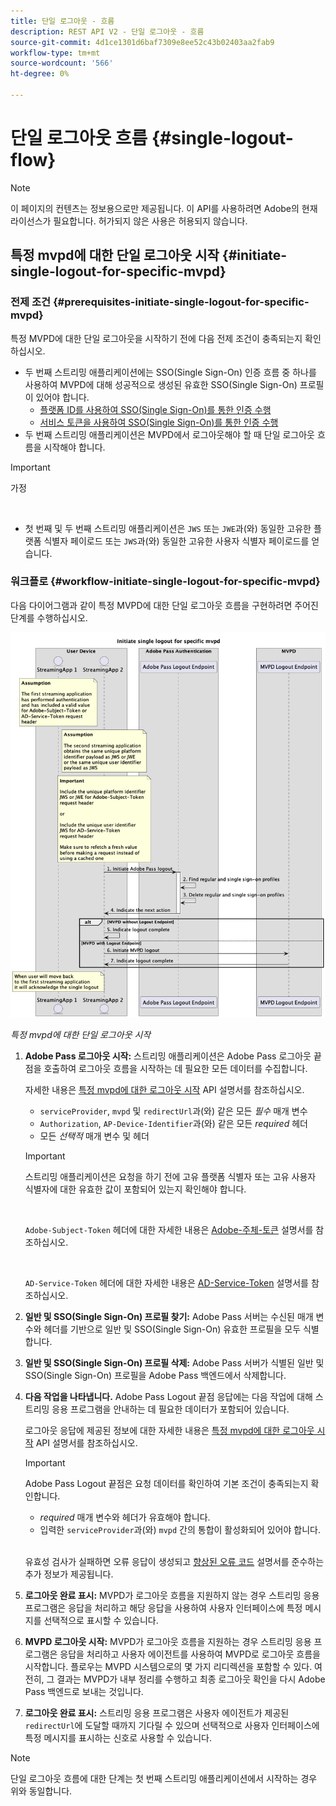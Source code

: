 ```yaml
---
title: 단일 로그아웃 - 흐름
description: REST API V2 - 단일 로그아웃 - 흐름
source-git-commit: 4d1ce1301d6baf7309e8ee52c43b02403aa2fab9
workflow-type: tm+mt
source-wordcount: '566'
ht-degree: 0%

---
```



# 단일 로그아웃 흐름 {#single-logout-flow}

>[!NOTE]
>
> 이 페이지의 컨텐츠는 정보용으로만 제공됩니다. 이 API를 사용하려면 Adobe의 현재 라이선스가 필요합니다. 허가되지 않은 사용은 허용되지 않습니다.

## 특정 mvpd에 대한 단일 로그아웃 시작 {#initiate-single-logout-for-specific-mvpd}

### 전제 조건 {#prerequisites-initiate-single-logout-for-specific-mvpd}

특정 MVPD에 대한 단일 로그아웃을 시작하기 전에 다음 전제 조건이 충족되는지 확인하십시오.

* 두 번째 스트리밍 애플리케이션에는 SSO(Single Sign-On) 인증 흐름 중 하나를 사용하여 MVPD에 대해 성공적으로 생성된 유효한 SSO(Single Sign-On) 프로필이 있어야 합니다.
   * [플랫폼 ID를 사용하여 SSO(Single Sign-On)를 통한 인증 수행](./rest-api-v2-single-sign-on-platform-identity-flows.md)
   * [서비스 토큰을 사용하여 SSO(Single Sign-On)를 통한 인증 수행](./rest-api-v2-single-sign-on-service-token-flows.md)
* 두 번째 스트리밍 애플리케이션은 MVPD에서 로그아웃해야 할 때 단일 로그아웃 흐름을 시작해야 합니다.

>[!IMPORTANT]
> 
> 가정
>
> <br/>
> 
> * 첫 번째 및 두 번째 스트리밍 애플리케이션은 `JWS` 또는 `JWE`과(와) 동일한 고유한 플랫폼 식별자 페이로드 또는 `JWS`과(와) 동일한 고유한 사용자 식별자 페이로드를 얻습니다.

### 워크플로 {#workflow-initiate-single-logout-for-specific-mvpd}

다음 다이어그램과 같이 특정 MVPD에 대한 단일 로그아웃 흐름을 구현하려면 주어진 단계를 수행하십시오.

![특정 mvpd에 대한 단일 로그아웃 시작](../../../assets/rest-api-v2/flows/single-sign-on-flows/rest-api-v2-initiate-single-logout-for-specific-mvpd-flow.png)

*특정 mvpd에 대한 단일 로그아웃 시작*

1. **Adobe Pass 로그아웃 시작:** 스트리밍 애플리케이션은 Adobe Pass 로그아웃 끝점을 호출하여 로그아웃 흐름을 시작하는 데 필요한 모든 데이터를 수집합니다.

   자세한 내용은 [특정 mvpd에 대한 로그아웃 시작](../../apis/logout-apis/rest-api-v2-logout-apis-initiate-logout-for-specific-mvpd.md) API 설명서를 참조하십시오.
   * `serviceProvider`, `mvpd` 및 `redirectUrl`과(와) 같은 모든 _필수_ 매개 변수
   * `Authorization`, `AP-Device-Identifier`과(와) 같은 모든 _required_ 헤더
   * 모든 _선택적_ 매개 변수 및 헤더

   >[!IMPORTANT]
   > 
   > 스트리밍 애플리케이션은 요청을 하기 전에 고유 플랫폼 식별자 또는 고유 사용자 식별자에 대한 유효한 값이 포함되어 있는지 확인해야 합니다.
   >
   > <br/>
   > 
   > `Adobe-Subject-Token` 헤더에 대한 자세한 내용은 [Adobe-주체-토큰](../../appendix/headers/rest-api-v2-appendix-headers-adobe-subject-token.md) 설명서를 참조하십시오.
   > 
   > <br/>
   > 
   > `AD-Service-Token` 헤더에 대한 자세한 내용은 [AD-Service-Token](../../appendix/headers/rest-api-v2-appendix-headers-ad-service-token.md) 설명서를 참조하십시오.

1. **일반 및 SSO(Single Sign-On) 프로필 찾기:** Adobe Pass 서버는 수신된 매개 변수와 헤더를 기반으로 일반 및 SSO(Single Sign-On) 유효한 프로필을 모두 식별합니다.

1. **일반 및 SSO(Single Sign-On) 프로필 삭제:** Adobe Pass 서버가 식별된 일반 및 SSO(Single Sign-On) 프로필을 Adobe Pass 백엔드에서 삭제합니다.

1. **다음 작업을 나타냅니다.** Adobe Pass Logout 끝점 응답에는 다음 작업에 대해 스트리밍 응용 프로그램을 안내하는 데 필요한 데이터가 포함되어 있습니다.

   로그아웃 응답에 제공된 정보에 대한 자세한 내용은 [특정 mvpd에 대한 로그아웃 시작](../../apis/logout-apis/rest-api-v2-logout-apis-initiate-logout-for-specific-mvpd.md) API 설명서를 참조하십시오.

   >[!IMPORTANT]
   >
   > Adobe Pass Logout 끝점은 요청 데이터를 확인하여 기본 조건이 충족되는지 확인합니다.
   >
   > * _required_ 매개 변수와 헤더가 유효해야 합니다.
   > * 입력한 `serviceProvider`과(와) `mvpd` 간의 통합이 활성화되어 있어야 합니다.
   >
   > <br/>
   > 
   > 유효성 검사가 실패하면 오류 응답이 생성되고 [향상된 오류 코드](../../../enhanced-error-codes.md) 설명서를 준수하는 추가 정보가 제공됩니다.

1. **로그아웃 완료 표시:** MVPD가 로그아웃 흐름을 지원하지 않는 경우 스트리밍 응용 프로그램은 응답을 처리하고 해당 응답을 사용하여 사용자 인터페이스에 특정 메시지를 선택적으로 표시할 수 있습니다.

1. **MVPD 로그아웃 시작:** MVPD가 로그아웃 흐름을 지원하는 경우 스트리밍 응용 프로그램은 응답을 처리하고 사용자 에이전트를 사용하여 MVPD로 로그아웃 흐름을 시작합니다. 플로우는 MVPD 시스템으로의 몇 가지 리디렉션을 포함할 수 있다. 여전히, 그 결과는 MVPD가 내부 정리를 수행하고 최종 로그아웃 확인을 다시 Adobe Pass 백엔드로 보내는 것입니다.

1. **로그아웃 완료 표시:** 스트리밍 응용 프로그램은 사용자 에이전트가 제공된 `redirectUrl`에 도달할 때까지 기다릴 수 있으며 선택적으로 사용자 인터페이스에 특정 메시지를 표시하는 신호로 사용할 수 있습니다.

>[!NOTE]
>
> 단일 로그아웃 흐름에 대한 단계는 첫 번째 스트리밍 애플리케이션에서 시작하는 경우 위와 동일합니다.
